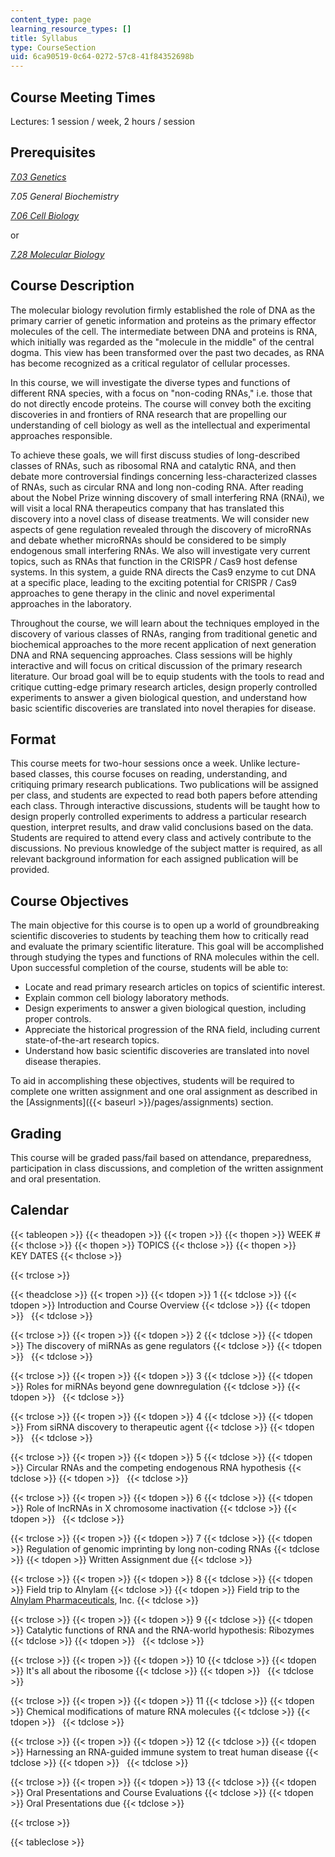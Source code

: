 ```yaml
---
content_type: page
learning_resource_types: []
title: Syllabus
type: CourseSection
uid: 6ca90519-0c64-0272-57c8-41f84352698b
---
```


Course Meeting Times
--------------------

Lectures: 1 session / week, 2 hours / session

Prerequisites
-------------

[_7.03 Genetics_](/courses/7-03-genetics-fall-2004/)

_7.05 General Biochemistry_

[_7.06 Cell Biology_](/courses/7-06-cell-biology-spring-2007/)

or

[_7.28 Molecular Biology_](/courses/7-28-molecular-biology-spring-2005/)

Course Description
------------------

The molecular biology revolution firmly established the role of DNA as the primary carrier of genetic information and proteins as the primary effector molecules of the cell. The intermediate between DNA and proteins is RNA, which initially was regarded as the "molecule in the middle" of the central dogma. This view has been transformed over the past two decades, as RNA has become recognized as a critical regulator of cellular processes.

In this course, we will investigate the diverse types and functions of different RNA species, with a focus on "non-coding RNAs," i.e. those that do not directly encode proteins. The course will convey both the exciting discoveries in and frontiers of RNA research that are propelling our understanding of cell biology as well as the intellectual and experimental approaches responsible.

To achieve these goals, we will first discuss studies of long-described classes of RNAs, such as ribosomal RNA and catalytic RNA, and then debate more controversial findings concerning less-characterized classes of RNAs, such as circular RNA and long non-coding RNA. After reading about the Nobel Prize winning discovery of small interfering RNA (RNAi), we will visit a local RNA therapeutics company that has translated this discovery into a novel class of disease treatments. We will consider new aspects of gene regulation revealed through the discovery of microRNAs and debate whether microRNAs should be considered to be simply endogenous small interfering RNAs. We also will investigate very current topics, such as RNAs that function in the CRISPR / Cas9 host defense systems. In this system, a guide RNA directs the Cas9 enzyme to cut DNA at a specific place, leading to the exciting potential for CRISPR / Cas9 approaches to gene therapy in the clinic and novel experimental approaches in the laboratory.

Throughout the course, we will learn about the techniques employed in the discovery of various classes of RNAs, ranging from traditional genetic and biochemical approaches to the more recent application of next generation DNA and RNA sequencing approaches. Class sessions will be highly interactive and will focus on critical discussion of the primary research literature. Our broad goal will be to equip students with the tools to read and critique cutting-edge primary research articles, design properly controlled experiments to answer a given biological question, and understand how basic scientific discoveries are translated into novel therapies for disease.

Format
------

This course meets for two-hour sessions once a week. Unlike lecture-based classes, this course focuses on reading, understanding, and critiquing primary research publications. Two publications will be assigned per class, and students are expected to read both papers before attending each class. Through interactive discussions, students will be taught how to design properly controlled experiments to address a particular research question, interpret results, and draw valid conclusions based on the data. Students are required to attend every class and actively contribute to the discussions. No previous knowledge of the subject matter is required, as all relevant background information for each assigned publication will be provided.

Course Objectives
-----------------

The main objective for this course is to open up a world of groundbreaking scientific discoveries to students by teaching them how to critically read and evaluate the primary scientific literature. This goal will be accomplished through studying the types and functions of RNA molecules within the cell. Upon successful completion of the course, students will be able to:

*   Locate and read primary research articles on topics of scientific interest.
*   Explain common cell biology laboratory methods.
*   Design experiments to answer a given biological question, including proper controls.
*   Appreciate the historical progression of the RNA field, including current state-of-the-art research topics.
*   Understand how basic scientific discoveries are translated into novel disease therapies.

To aid in accomplishing these objectives, students will be required to complete one written assignment and one oral assignment as described in the [Assignments]({{< baseurl >}}/pages/assignments) section.

Grading
-------

This course will be graded pass/fail based on attendance, preparedness, participation in class discussions, and completion of the written assignment and oral presentation.

Calendar
--------

{{< tableopen >}}
{{< theadopen >}}
{{< tropen >}}
{{< thopen >}}
WEEK #
{{< thclose >}}
{{< thopen >}}
TOPICS
{{< thclose >}}
{{< thopen >}}
KEY DATES
{{< thclose >}}

{{< trclose >}}

{{< theadclose >}}
{{< tropen >}}
{{< tdopen >}}
1
{{< tdclose >}}
{{< tdopen >}}
Introduction and Course Overview
{{< tdclose >}}
{{< tdopen >}}
 
{{< tdclose >}}

{{< trclose >}}
{{< tropen >}}
{{< tdopen >}}
2
{{< tdclose >}}
{{< tdopen >}}
The discovery of miRNAs as gene regulators
{{< tdclose >}}
{{< tdopen >}}
 
{{< tdclose >}}

{{< trclose >}}
{{< tropen >}}
{{< tdopen >}}
3
{{< tdclose >}}
{{< tdopen >}}
Roles for miRNAs beyond gene downregulation
{{< tdclose >}}
{{< tdopen >}}
 
{{< tdclose >}}

{{< trclose >}}
{{< tropen >}}
{{< tdopen >}}
4
{{< tdclose >}}
{{< tdopen >}}
From siRNA discovery to therapeutic agent
{{< tdclose >}}
{{< tdopen >}}
 
{{< tdclose >}}

{{< trclose >}}
{{< tropen >}}
{{< tdopen >}}
5
{{< tdclose >}}
{{< tdopen >}}
Circular RNAs and the competing endogenous RNA hypothesis
{{< tdclose >}}
{{< tdopen >}}
 
{{< tdclose >}}

{{< trclose >}}
{{< tropen >}}
{{< tdopen >}}
6
{{< tdclose >}}
{{< tdopen >}}
Role of lncRNAs in X chromosome inactivation
{{< tdclose >}}
{{< tdopen >}}
 
{{< tdclose >}}

{{< trclose >}}
{{< tropen >}}
{{< tdopen >}}
7
{{< tdclose >}}
{{< tdopen >}}
Regulation of genomic imprinting by long non-coding RNAs
{{< tdclose >}}
{{< tdopen >}}
Written Assignment due
{{< tdclose >}}

{{< trclose >}}
{{< tropen >}}
{{< tdopen >}}
8
{{< tdclose >}}
{{< tdopen >}}
Field trip to Alnylam
{{< tdclose >}}
{{< tdopen >}}
Field trip to the [Alnylam Pharmaceuticals](http://www.alnylam.com/), Inc.
{{< tdclose >}}

{{< trclose >}}
{{< tropen >}}
{{< tdopen >}}
9
{{< tdclose >}}
{{< tdopen >}}
Catalytic functions of RNA and the RNA-world hypothesis: Ribozymes
{{< tdclose >}}
{{< tdopen >}}
 
{{< tdclose >}}

{{< trclose >}}
{{< tropen >}}
{{< tdopen >}}
10
{{< tdclose >}}
{{< tdopen >}}
It's all about the ribosome
{{< tdclose >}}
{{< tdopen >}}
 
{{< tdclose >}}

{{< trclose >}}
{{< tropen >}}
{{< tdopen >}}
11
{{< tdclose >}}
{{< tdopen >}}
Chemical modifications of mature RNA molecules
{{< tdclose >}}
{{< tdopen >}}
 
{{< tdclose >}}

{{< trclose >}}
{{< tropen >}}
{{< tdopen >}}
12
{{< tdclose >}}
{{< tdopen >}}
Harnessing an RNA-guided immune system to treat human disease
{{< tdclose >}}
{{< tdopen >}}
 
{{< tdclose >}}

{{< trclose >}}
{{< tropen >}}
{{< tdopen >}}
13
{{< tdclose >}}
{{< tdopen >}}
Oral Presentations and Course Evaluations
{{< tdclose >}}
{{< tdopen >}}
Oral Presentations due
{{< tdclose >}}

{{< trclose >}}

{{< tableclose >}}